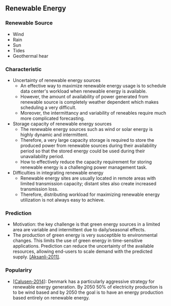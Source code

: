 ## Renewable Energy

### Renewable Source
- Wind
- Rain
- Sun
- Tides
- Geothermal hear

### Characteristic
- Uncertainty of renewable energy sources
    - An effective way to maximize renewable energy usage is to schedule data center's workload when renewable energy is available.
    - However, the amount of availability of power generated from renewable source is completely weather dependent which makes scheduling a very difficult. 
    - Moreover, the intermittancy and variability of reneables require much more complicated forecasting.
- Storage capacity of renewable energy sources
    - The renewable energy sources such as wind or solar energy is highly dynamic and intermittent.
    - Therefore, a very large capacity storage is required to store the produced power from renewable sources during their availability period so that the stored energy could be used during their unavailability period.
    - How to effectively reduce the capacity requirement for storing renewable energy is a challenging power management task.
- Difficulties in integrating renewable energy
    - Renewable energy sites are usually located in remote areas with limited transmission capacity; distant sites also create increased transmission loss.
    - Therefore, distributing workload for maximizing renewable energy utilization is not always easy to achieve.
 
### Prediction
- Motivation: the key challenge is that green energy sources in a limited area are variable and intermittent due to daily/seasonal effects.
- The production of green energy is very susceptible to environmental changes. This limits the use of green energy in time-sensitive applications. Prediction can reduce the uncertainty of the available resources, allowing end-users to scale demand with the predicted supply. [[Aksanli-2011]](papers/AksanliVZR11_mixed-batch-service.md).

### Populariry
- [[Calusen-2014]](../../papers/ClausenGJ14-dc-in-Denmark.md): Denmark has a particularly aggressive strategy for renewable energy generation. By 2050 50% of electricity production is to be wind based and by 2050 the goal is to have an energy production based entirely on renewable energy.
